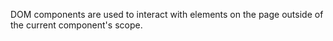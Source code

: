 DOM components are used to interact with elements on the page outside of the current component's scope.
